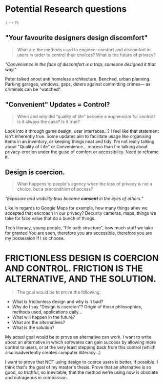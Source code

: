 # Potential Research questions

    (・・?)


## "Your favourite designers design discomfort"

> What are the methods used to engineer comfort and discomfort in users in order to control their choices? What is the future of privacy?

*"Convenience in the face of discomfort is a trap; someone designed it that way."*

Peter talked anout anti homeless architecture. Benched, urban planning. Parking garages, windows, gaps, deters against committing crimes— as criminals can be "watched".

## "Convenient" Updates = Control?
>
> When and why did “quality of life” become a euphemism for control? Is it always the case? Is it true?

Look into it through game design, user interfaces...? I feel like that statement isn't inherently true. Some updates aim to facilitate usage like organising items in an inventory, or keeping things neat and tidy. I'm not really talking about "Quality of Life" or Convenience... moreso than I'm talking about privacy-erosion under the guise of comfort or accessibility. Need to reframe it.

## Design is coercion. 

> What happens to people's agency when the loss of privacy is not a choice, but a precondition of access?

*"Exposure and visibility thus become **consent** in the eyes of others."*


Like in regards to Google Maps for example, how many things ahev we accepted that encroach in our privacy? Decurity cameras, maps, things we take for face value that do a bunch of things.


Tech literacy, young people, "file path structure", how much stuff we take for granted
You are seen, therefore you are accessible, therefore you are my possession if I so choose.


#  FRICTIONLESS DESIGN IS COERCION AND CONTROL. FRICTION IS THE ALTERNATIVE, AND THE SOLUTION.

> The goal would be to prove the following:
- What is frictionless design and why is it bad?
- Why do I say "Design is coercion"? Origin of those philosophies, methods used, applications daily...
- What will happen in the future?
- What are the alternatives? 
- What is the solution?

My actual goal would be to prove an alternative can work. 
I want to write about an alternative in which softwares can gain success by allowing more control to users, or at the very least stepping back from this control (which also inadvertently creates computer illiteracy...)

I want to prove that NOT using design to coerce users is better, if possible. I think that's the goal of my master's thesis. Prove that an alternative is so good, so truthful, so inevitable, that the method we're using now is obsolete and outrageous in comparison. 